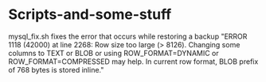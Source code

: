 # Scripts-and-some-stuff
mysql_fix.sh fixes the error that occurs while restoring a backup "ERROR 1118 (42000) at line 2268: Row size too large (> 8126). Changing some columns to TEXT or BLOB or using ROW_FORMAT=DYNAMIC or ROW_FORMAT=COMPRESSED may help. In current row format, BLOB prefix of 768 bytes is stored inline."
